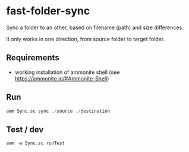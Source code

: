 # fast-folder-sync

Sync a folder to an other, based on filename (path) and size differences.

It only works in one direction, from source folder to target folder.

## Requirements

- working installation of ammonite shell (see <https://ammonite.io/#Ammonite-Shell>)

## Run

```scala
amm Sync.sc sync ./source ./destination
```

## Test / dev

```scala
amm -w Sync.sc runTest
```

